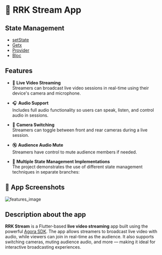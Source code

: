 # 📡 RRK Stream App
## State Management
- [setState](https://github.com/RRKawchar/live_streaming_demo/tree/setState)
- [Getx](https://github.com/RRKawchar/live_steam_main/tree/getxBranch)
- [Provider](https://github.com/RRKawchar/live_steam_main/tree/providerState)
- [Bloc](https://github.com/RRKawchar/live_steam_main/tree/blocState)

## Features

- 🎥 **Live Video Streaming**  
  Streamers can broadcast live video sessions in real-time using their device's camera and microphone.

- 🎧 **Audio Support**  
  Includes full audio functionality so users can speak, listen, and control audio in sessions.

- 🔄 **Camera Switching**  
  Streamers can toggle between front and rear cameras during a live session.

- 🔇 **Audience Audio Mute**  
  Streamers have control to mute audience members if needed.

- 🧠 **Multiple State Management Implementations**  
  The project demonstrates the use of different state management techniques in separate branches:

## 📱 App Screenshots
![features_image](https://github.com/user-attachments/assets/c49a7456-abda-47a4-82c4-64aa354f955b)

## Description about the app
**RRK Stream** is a Flutter-based **live video streaming** app built using the powerful [Agora SDK](https://www.agora.io/).
The app allows streamers to broadcast live video with audio, while viewers can join in real-time as the audience.
It also supports switching cameras, muting audience audio, and more — making it ideal for interactive broadcasting experiences.

